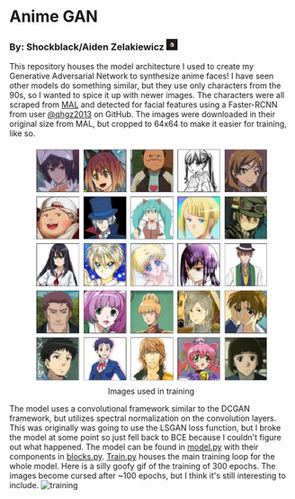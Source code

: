 # Anime GAN
### By: Shockblack/Aiden Zelakiewicz <img src="images/shockblack.png" alt="logo" width="20"/>

This repository houses the model architecture I used to create my Generative Adversarial Network to synthesize anime faces! I have seen other models do something similar, but they use only characters from the 90s, so I wanted to spice it up with newer images. The characters were all scraped from [MAL](https://myanimelist.net) and detected for facial features using a Faster-RCNN from user [@qhgz2013](https://github.com/qhgz2013/anime-face-detector) on GitHub. The images were downloaded in their original size from MAL, but cropped to 64x64 to make it easier for training, like so.

<figure>
<img src="images/train_batch.png" alt="drawing" width="500"/>
<figcaption align='center'>
Images used in training
</figcaption>
</figure>

The model uses a convolutional framework similar to the DCGAN framework, but utilizes spectral normalization on the convolution layers. This was originally was going to use the LSGAN loss function, but I broke the model at some point so just fell back to BCE because I couldn't figure out what happened. The model can be found in [model.py](model.py) with their components in [blocks.py](blocks.py). [Train.py](train.py) houses the main training loop for the whole model. Here is a silly goofy gif of the training of 300 epochs. The images become cursed after ~100 epochs, but I think it's still interesting to include.
![training](images/training.gif)